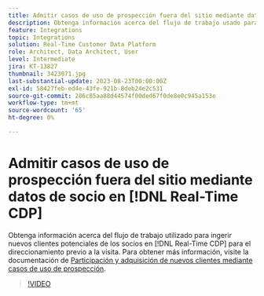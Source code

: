```yaml
---
title: Admitir casos de uso de prospección fuera del sitio mediante datos de socio en  [!DNL Real-Time CDP]
description: Obtenga información acerca del flujo de trabajo usado para ingerir nuevos clientes potenciales de socios en  [!DNL Real-Time CDP]  para el direccionamiento previo a la visita. 
feature: Integrations
topic: Integrations
solution: Real-Time Customer Data Platform
role: Architect, Data Architect, User
level: Intermediate
jira: KT-13827
thumbnail: 3423071.jpg
last-substantial-update: 2023-08-23T00:00:00Z
exl-id: 58427feb-ed4e-43fe-921b-8deb24e2c531
source-git-commit: 286c85aa88d44574f00ded67f0de8e0c945a153e
workflow-type: tm+mt
source-wordcount: '65'
ht-degree: 0%

---
```


# Admitir casos de uso de prospección fuera del sitio mediante datos de socio en [!DNL Real-Time CDP]

Obtenga información acerca del flujo de trabajo utilizado para ingerir nuevos clientes potenciales de los socios en [!DNL Real-Time CDP] para el direccionamiento previo a la visita. Para obtener más información, visite la documentación de [Participación y adquisición de nuevos clientes mediante casos de uso de prospección](https://experienceleague.adobe.com/docs/experience-platform/rtcdp/use-cases/partner-data/prospecting.html?lang=es).

>[!VIDEO](https://video.tv.adobe.com/v/3423071/?learn=on&enablevpops)
